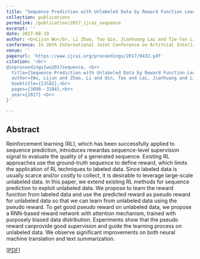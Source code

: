 ```yaml
---
title: "Sequence Prediction with Unlabeled Data by Reward Function Learning"
collection: publications
permalink: /publication/2017_ijcai_sequence
excerpt: ''
date: 2017-08-19
author: <b>Lijun Wu</b>, Li Zhao, Tao Qin, Jianhuang Lai and Tie-Yan Liu
conference: In 26th International Joint Conference on Artifcial Intelligence <b>(IJCAI-2017)</b>
venue: ''
paperurl: 'https://www.ijcai.org/proceedings/2017/0432.pdf'
citation: '<br>
@inproceedings{wu2017sequence, <br>
  title={Sequence Prediction with Unlabeled Data by Reward Function Learning.},<br>
  author={Wu, Lijun and Zhao, Li and Qin, Tao and Lai, Jianhuang and Liu, Tie-Yan},<br>
  booktitle={IJCAI},<br>
  pages={3098--3104},<br>
  year={2017} <br>
}'

---
```

<h2><strong>Abstract</strong></h2>
Reinforcement learning (RL), which has been successfully  applied  to  sequence  prediction, introduces rewardas sequence-level supervision signal to evaluate  the quality of a generated sequence. Existing RL approaches use the  ground-truth  sequence to define reward, which limits the application of RL techniques to labeled data. Since labeled data is usually scarce and/or costly to collect, it is desirable to leverage large-scale unlabeled data. In this paper, we extend existing RL methods for sequence  prediction to exploit unlabeled  data.  We propose to learn the reward function from labeled data and use the predicted reward as pseudo reward for unlabeled data so that we can learn from unlabeled data using the pseudo reward. To get good pseudo  reward  on  unlabeled data,  we  propose  a RNN-based  reward  network  with  attention  mechanism, trained with purposely biased data distribution. Experiments show that the pseudo reward canprovide  good supervision and guide the learning process on unlabeled data. We observe significant improvements on both neural machine translation and text summarization.

\[[PDF](https://www.ijcai.org/proceedings/2017/0432.pdf)\]  